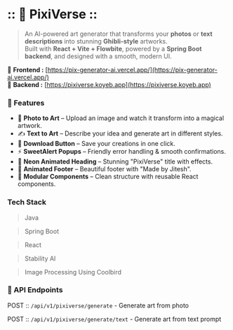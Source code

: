 # :: 🌌 PixiVerse ::

> An AI-powered art generator that transforms your **photos** or **text descriptions** into stunning **Ghibli-style**
> artworks.  
> Built with **React + Vite + Flowbite**, powered by a **Spring Boot backend**, and designed with a
> smooth,
> modern UI.

🔗 **Frontend :** [https://pix-generator-ai.vercel.app/](https://pix-generator-ai.vercel.app/)  
🔗 **Backend  :** [https://pixiverse.koyeb.app](https://pixiverse.koyeb.app)

### 🚀 Features

- 🎨 **Photo to Art** – Upload an image and watch it transform into a magical artwork.
- ✍️ **Text to Art** – Describe your idea and generate art in different styles.
- 💾 **Download Button** – Save your creations in one click.
- ⚡ **SweetAlert Popups** – Friendly error handling & smooth confirmations.
- 🌈 **Neon Animated Heading** – Stunning "PixiVerse" title with effects.
- 👣 **Animated Footer** – Beautiful footer with "Made by Jitesh".
- 🧩 **Modular Components** – Clean structure with reusable React components.

### Tech Stack

> Java

> Spring Boot

> React

> Stability AI

> Image Processing Using Coolbird

### 🔑 API Endpoints

POST   ::  `/api/v1/pixiverse/generate` - Generate art from photo

POST   ::  `/api/v1/pixiverse/generate/text` - Generate art from text prompt 
